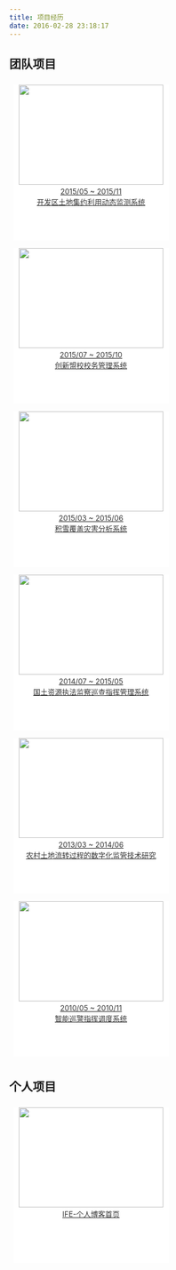 ```yaml
---
title: 项目经历
date: 2016-02-28 23:18:17
---
```


## 团队项目
<div class="container-box">
	<span class="gallery-item">
		<img src="http://7xlak7.com1.z0.glb.clouddn.com/blog%2Fimages%2Fprojects%2Flanduse%2Flanduse.jpg">
        <a href="http://wucan.cc/projects/landuse/"><p>2015/05 ~ 2015/11</p><p>开发区土地集约利用动态监测系统</p></a>
	</span>
	<span class="gallery-item">
		<img src="http://7xlak7.com1.z0.glb.clouddn.com/blog%2Fimages%2Fprojects%2Ftiup%2F1_school.jpg">
        <a href="http://wucan.cc/projects/tiup/"><p>2015/07 ~ 2015/10 </p><p>创新盟校校务管理系统</p></a>
	</span>
	<span class="gallery-item">
		<img src="http://7xlak7.com1.z0.glb.clouddn.com/blog%2Fimages%2Fprojects%2Fsnowcover%2Frsimage.jpg">
        <a href="http://wucan.cc/projects/snowcover/"><p>2015/03 ~ 2015/06</p><p>积雪覆盖灾害分析系统</p></a>
	</span>
	<span class="gallery-item">
		<img src="http://7xlak7.com1.z0.glb.clouddn.com/blog%2Fimages%2Fprojects%2Fzfjc%2Fmain.jpg">
        <a href="http://wucan.cc/projects/12336/"><p>2014/07 ~ 2015/05</p><p>国土资源执法监察巡查指挥管理系统</p></a>
	</span>
	<span class="gallery-item">
		<img src="http://7xlak7.com1.z0.glb.clouddn.com/blog%2Fimages%2Fprojects%2Ftdlz%2Ftrade.jpg">
        <a href="http://wucan.cc/projects/tdlz/"><p>2013/03 ~ 2014/06</p><p>农村土地流转过程的数字化监管技术研究</p></a>
	</span>
	<span class="gallery-item">
		<img src="http://7xlak7.com1.z0.glb.clouddn.com/blog%2Fimages%2Fprojects%2Fesri%2Fstatistic.jpg">
        <a href="http://wucan.cc/projects/esri/"><p>2010/05 ~ 2010/11</p><p>智能巡警指挥调度系统</p></a>
	</span>
</div>

## 个人项目
<div class="container-box">
	<span class="gallery-item">
		<img src="http://7xlak7.com1.z0.glb.clouddn.com/blog%2Fimages%2Fsantorini%2Fsantorini.jpg">
        <a href="http://wucan.cc/projects/santorini/"><p>IFE-个人博客首页</p></a>
	</span>
</div>

<div class="clear-both"></div>




<style type="text/css">
	.container{
		background-color: #e2e2e2;
	}
	.container-box{
		display: -webkit-flex;
		display:         flex;
		flex-wrap: wrap;
		line-height: 1em;
	}
	.gallery-item{
		width: 280px;
    	height: 280px;
		margin: 7px;
		padding: 0px;
		background-color: #ffffff;
	}
	.gallery-item img {
	    width: 260px;
	    height: 180px;
	    margin: 0px 10px 0px 10px;
	    background-size:cover;
		background-repeat:no-repeat;
	}
	.gallery-item p {
		display: block;
	    margin: 5px;
	    font-size: 13px;
	    /*line-height: 1em;*/
	    /*text-indent: 24px;*/
	    color: #333333;
	    text-align: center;
	}
	.clear-both{
		clear:both;
	}
</style>

<div class="clear-both"></div>

